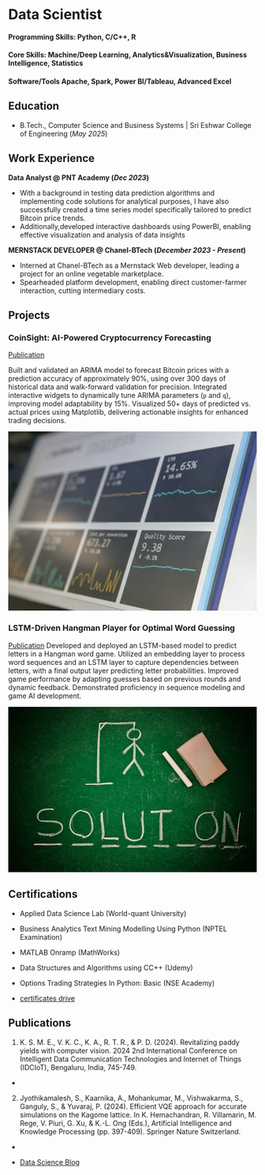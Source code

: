 # Data Scientist

#### Programming Skills: Python, C/C++, R
#### Core Skills: Machine/Deep Learning, Analytics&Visualization, Business Intelligence, Statistics
#### Software/Tools Apache, Spark, Power BI/Tableau, Advanced Excel


## Education
- B.Tech., Computer Science and Business Systems | Sri Eshwar College of Engineering (_May 2025_)								       		


## Work Experience
**Data Analyst @ PNT Academy (_Dec 2023_)**
- With a background in testing data prediction algorithms and implementing code solutions for analytical purposes, I have also successfully created a time series model specifically tailored to predict Bitcoin price trends. 
- Additionally,developed interactive dashboards using PowerBI, enabling effective visualization and analysis of data insights


**MERNSTACK DEVELOPER @ Chanel-BTech (_December 2023 - Present_)**
- Interned at Chanel-BTech as a Mernstack Web developer, leading a project for an online vegetable marketplace.
- Spearheaded platform development, enabling direct customer-farmer interaction, cutting intermediary costs.

## Projects
### CoinSight: AI-Powered Cryptocurrency Forecasting
[Publication](https://github.com/KaarnikaA/Bitcoin-price-prediction)

Built and validated an ARIMA model to forecast Bitcoin prices with a prediction accuracy of approximately 90%, using over 300 days of historical data and walk-forward validation for precision. Integrated interactive widgets to dynamically tune ARIMA parameters (`p` and `q`), improving model adaptability by 15%. Visualized 50+ days of predicted vs. actual prices using Matplotlib, delivering actionable insights for enhanced trading decisions.

![time-series](assets/images/cryptocurrency.jpg)

### LSTM-Driven Hangman Player for Optimal Word Guessing
[Publication](https://github.com/KaarnikaA/Hangman-Player)
Developed and deployed an LSTM-based model to predict letters in a Hangman word game. Utilized an embedding layer to process word sequences and an LSTM layer to capture dependencies between letters, with a final output layer predicting letter probabilities. Improved game performance by adapting guesses based on previous rounds and dynamic feedback. Demonstrated proficiency in sequence modeling and game AI development.

![hangman](assets/images/hangman.jpg)

## Certifications
- Applied Data Science Lab (World-quant University)
- Business Analytics Text Mining Modelling Using Python (NPTEL Examination)
- MATLAB Onramp (MathWorks)
- Data Structures and Algorithms using CC++ (Udemy)
- Options Trading Strategies In Python: Basic (NSE Academy)

- [certificates drive]([https://www.youtube.com/channel/UCa9gErQ9AE5jT2DZLjXBIdA](https://drive.google.com/drive/folders/1LgPrpWRj06sNgy7qc8wKp8Rdh-9NCJg8?usp=sharing))

## Publications
1. K. S. M. E., V. K. C., K. A., R. T. R., & P. D. (2024). Revitalizing paddy yields with computer vision. 2024 2nd International Conference on Intelligent Data Communication Technologies and Internet of Things (IDCIoT), Bengaluru, India, 745-749.
- [](https://doi.org/10.1109/IDCIoT59759.2024.10468043)
2. Jyothikamalesh, S., Kaarnika, A., Mohankumar, M., Vishwakarma, S., Ganguly, S., & Yuvaraj, P. (2024). Efficient VQE approach for accurate simulations on the Kagome lattice. In K. Hemachandran, R. Villamarin, M. Rege, V. Piuri, G. Xu, & K.-L. Ong (Eds.), Artificial Intelligence and Knowledge Processing (pp. 397-409). Springer Nature Switzerland.
- [](https://doi.org/10.1007/978-3-031-68617-7_28)


- [Data Science Blog](https://medium.com/@shawhin)
